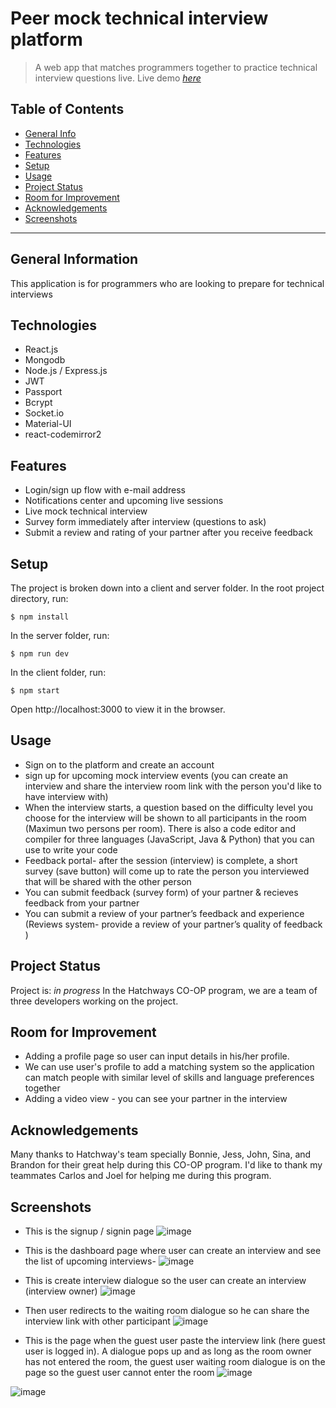 # Peer mock technical interview platform

> A web app that matches programmers together to practice technical interview questions live.
> Live demo [_here_](https://technical-interview-platform.herokuapp.com/)

## Table of Contents

- [General Info](#general-info)
- [Technologies](#technologies)
- [Features](#features)
- [Setup](#setup)
- [Usage](#usage)
- [Project Status](#project-status)
- [Room for Improvement](#room-for-improvement)
- [Acknowledgements](#acknowledgements)
- [Screenshots](#screenshots)
---

## General Information

This application is for programmers who are looking to prepare for technical interviews

## Technologies

- React.js
- Mongodb
- Node.js / Express.js
- JWT
- Passport
- Bcrypt
- Socket.io
- Material-UI
- react-codemirror2

## Features

- Login/sign up flow with e-mail address
- Notifications center and upcoming live sessions
- Live mock technical interview
- Survey form immediately after interview (questions to ask)
- Submit a review and rating of your partner after you receive feedback

## Setup

The project is broken down into a client and server folder.
In the root project directory, run:

```
$ npm install
```

In the server folder, run:

```
$ npm run dev
```

In the client folder, run:

```
$ npm start
```

Open http://localhost:3000 to view it in the browser.

## Usage

- Sign on to the platform and create an account
- sign up for upcoming mock interview events (you can create an interview and share the interview room link with the person you'd like to have interview with)
- When the interview starts, a question based on the difficulty level you choose for the interview will be shown to all participants in the room (Maximun two persons per room). There is also a code editor and compiler for three languages (JavaScript, Java & Python) that you can use to write your code
- Feedback portal- after the session (interview) is complete, a short survey (save button) will come up to rate the person you interviewed that will be shared with the other person
- You can submit feedback (survey form) of your partner & recieves feedback from your partner
- You can submit a review of your partner’s feedback and experience (Reviews system- provide a review of your partner’s quality of feedback )

## Project Status

Project is: _in progress_
In the Hatchways CO-OP program, we are a team of three developers working on the project.

## Room for Improvement

- Adding a profile page so user can input details in his/her profile.
- We can use user's profile to add a matching system so the application can match people with similar level of skills and language preferences together
- Adding a video view - you can see your partner in the interview

## Acknowledgements

Many thanks to Hatchway's team specially Bonnie, Jess, John, Sina, and Brandon for their great help during this CO-OP program.
I'd like to thank my teammates Carlos and Joel for helping me during this program.

## Screenshots
- This is the signup / signin page
![image](https://user-images.githubusercontent.com/48249708/118306209-ef255b00-b49d-11eb-9d08-498659e0fd53.png)

- This is the dashboard page where user can create an interview and see the list of upcoming interviews- 
![image](https://user-images.githubusercontent.com/48249708/118303024-cf8c3380-b499-11eb-8e3e-9a80e196c7b7.png)

- This is create interview dialogue so the user can create an interview (interview owner)
![image](https://user-images.githubusercontent.com/48249708/118303278-1ed26400-b49a-11eb-96ad-79f0d69dec62.png)

- Then user redirects to the waiting room dialogue so he can share the interview link with other participant
![image](https://user-images.githubusercontent.com/48249708/118303407-445f6d80-b49a-11eb-8db4-01eec4f00299.png)

- This is the page when the guest user paste the interview link (here guest user is logged in). A dialogue pops up and as long as the room owner has not entered the room, the guest user waiting room dialogue is on the page so the guest user cannot enter the room
![image](https://user-images.githubusercontent.com/48249708/118303519-648f2c80-b49a-11eb-8f8d-041a82647cb6.png)


![image](https://user-images.githubusercontent.com/48249708/118303754-aae48b80-b49a-11eb-8fbc-007e84f5b43b.png)




